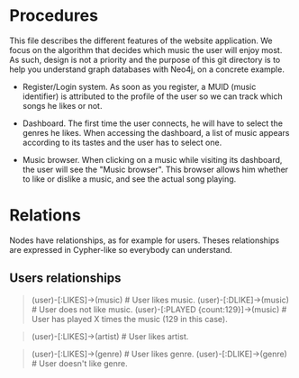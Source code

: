 # Procedures

This file describes the different features of the website application.
We focus on the algorithm that decides which music the user will enjoy most.
As such, design is not a priority and the purpose of this git directory is to help you understand graph databases with Neo4j, on a concrete example.

- Register/Login system.
	As soon as you register, a MUID (music identifier) is attributed to the profile of the user so we can track which songs he likes or not.

- Dashboard.
	The first time the user connects, he will have to select the genres he likes.
	When accessing the dashboard, a list of music appears according to its tastes and the user has to select one.

- Music browser.
	When clicking on a music while visiting its dashboard, the user will see the "Music browser".
	This browser allows him whether to like or dislike a music, and see the actual song playing.

# Relations

Nodes have relationships, as for example for users.
Theses relationships are expressed in Cypher-like so everybody can understand.

## Users relationships

> (user)-[:LIKES]->(music) # User likes music.
> (user)-[:DLIKE]->(music) # User does not like music.
> (user)-[:PLAYED {count:129}]->(music) # User has played X times the music (129 in this case).

> (user)-[:LIKES]->(artist) # User likes artist.

> (user)-[:LIKES]->(genre) # User likes genre.
> (user)-[:DLIKE]->(genre) # User doesn't like genre.

## 
